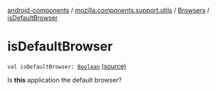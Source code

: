 [android-components](../../index.md) / [mozilla.components.support.utils](../index.md) / [Browsers](index.md) / [isDefaultBrowser](./is-default-browser.md)

# isDefaultBrowser

`val isDefaultBrowser: `[`Boolean`](https://kotlinlang.org/api/latest/jvm/stdlib/kotlin/-boolean/index.html) [(source)](https://github.com/mozilla-mobile/android-components/blob/master/components/support/utils/src/main/java/mozilla/components/support/utils/Browsers.kt#L181)

Is **this** application the default browser?

